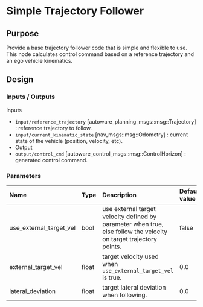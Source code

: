 # Simple Trajectory Follower

## Purpose

Provide a base trajectory follower code that is simple and flexible to use. This node calculates control command based on a reference trajectory and an ego vehicle kinematics.

## Design

### Inputs / Outputs

Inputs

- `input/reference_trajectory` [autoware_planning_msgs::msg::Trajectory] : reference trajectory to follow.
- `input/current_kinematic_state` [nav_msgs::msg::Odometry] : current state of the vehicle (position, velocity, etc).
- Output
- `output/control_cmd` [autoware_control_msgs::msg::ControlHorizon] : generated control command.

### Parameters

| Name                    | Type  | Description                                                                                                        | Default value |
| :---------------------- | :---- | :----------------------------------------------------------------------------------------------------------------- | :------------ |
| use_external_target_vel | bool  | use external target velocity defined by parameter when true, else follow the velocity on target trajectory points. | false         |
| external_target_vel     | float | target velocity used when `use_external_target_vel` is true.                                                       | 0.0           |
| lateral_deviation       | float | target lateral deviation when following.                                                                           | 0.0           |
